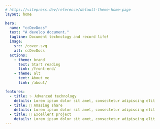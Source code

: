 ```yaml
---
# https://vitepress.dev/reference/default-theme-home-page
layout: home

hero:
  name: "ccDevDocs"
  text: "A develop document."
  tagline: Document technology and record life!
  image:
    src: /cover.svg
    alt: ccDevDocs
  actions:
    - theme: brand
      text: Start reading
      link: /front-end/
    - theme: alt
      text: About me
      link: /about/

features:
  - title: ✨ Advanced technology
    details: Lorem ipsum dolor sit amet, consectetur adipiscing elit
  - title: 🏹 Amazing share
    details: Lorem ipsum dolor sit amet, consectetur adipiscing elit
  - title: 🚀 Excellent project
    details: Lorem ipsum dolor sit amet, consectetur adipiscing elit
---
```


